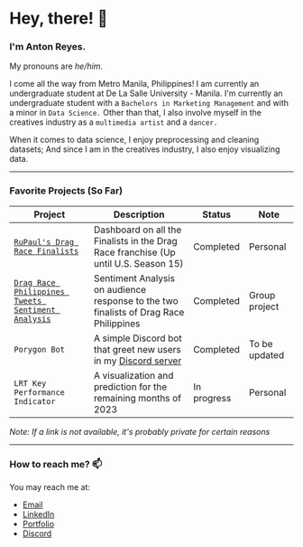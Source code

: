 # **Hey, there! 👋**

### I'm Anton Reyes.


My pronouns are *he/him*.

I come all the way from Metro Manila, Philippines! I am currently an undergraduate student at De La Salle University - Manila. I'm currently an undergraduate student with a `Bachelors in Marketing Management` and with a minor in `Data Science.` Other than that, I also involve myself in the creatives industry as a `multimedia artist` and a `dancer.`

When it comes to data science, I enjoy preprocessing and cleaning datasets; And since I am in the creatives industry, I also enjoy visualizing data.

----
### Favorite Projects (So Far)

| Project | Description | Status | Note |
|-------------|-------------|-------------|-------------|
| [`RuPaul's Drag Race Finalists`](https://github.com/AGR-Yes/RuPauls-Drag-Race-Finalists) |  Dashboard on all the Finalists in the Drag Race franchise (Up until U.S. Season 15) | Completed | Personal |
| [`Drag Race Philippines Tweets Sentiment Analysis`](https://github.com/AGR-Yes/Drag-Race-Ph-Tweets-Sentiment-Analysis) |  Sentiment Analysis on audience response to the two finalists of Drag Race Philippines | Completed | Group project |
| `Porygon Bot` |  A simple Discord bot that greet new users in my [Discord server](https://discord.gg/v4PzDC2R6T) | Completed | To be updated |
| `LRT Key Performance Indicator` |  A visualization and prediction for the remaining months of 2023 | In progress | Personal |

*Note: If a link is not available, it's probably private for certain reasons*

---
### How to reach me? 📫 

You may reach me at:
 - [Email](AntonReyes.work@gmail.com)
 - [LinkedIn](www.linkedin.com/in/anton-r-501b12136/)
 - [Portfolio](https://agrstudios.wixsite.com/portfolio/)
 - [Discord](https://discord.gg/v4PzDC2R6T)

